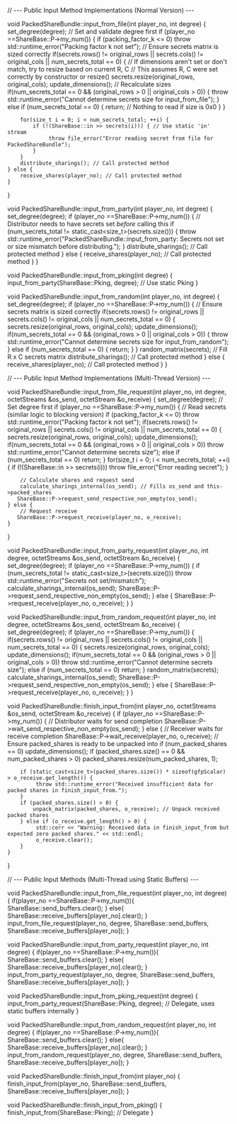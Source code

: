 // --- Public Input Method Implementations (Normal Version) ---

void PackedShareBundle::input_from_file(int player_no, int degree)
{
    set_degree(degree); // Set and validate degree first
    if (player_no ==ShareBase::P->my_num()) {
        if (packing_factor_k <= 0) throw std::runtime_error("Packing factor k not set");
        // Ensure secrets matrix is sized correctly
        if(secrets.rows() != original_rows || secrets.cols() != original_cols || num_secrets_total == 0) {
            // If dimensions aren't set or don't match, try to resize based on current R, C
            // This assumes R, C were set correctly by constructor or resize()
            secrets.resize(original_rows, original_cols);
            update_dimensions(); // Recalculate sizes
            if(num_secrets_total == 0 && (original_rows > 0 || original_cols > 0)) {
                 throw std::runtime_error("Cannot determine secrets size for input_from_file");
            } else if (num_secrets_total == 0) {
                 return; // Nothing to read if size is 0x0
            }
        }

        for(size_t i = 0; i < num_secrets_total; ++i) {
            if (!(ShareBase::in >> secrets(i))) { // Use static 'in' stream
                 throw file_error("Error reading secret from file for PackedShareBundle");
            }
        }
        distribute_sharings(); // Call protected method
    } else {
        receive_shares(player_no); // Call protected method
    }
}

void PackedShareBundle::input_from_party(int player_no, int degree)
{
    set_degree(degree);
    if (player_no ==ShareBase::P->my_num()) {
         // Distributor needs to have secrets set *before* calling this
         if (num_secrets_total != static_cast<size_t>(secrets.size())) {
             throw std::runtime_error("PackedShareBundle::input_from_party: Secrets not set or size mismatch before distributing.");
         }
        distribute_sharings(); // Call protected method
    } else {
        receive_shares(player_no); // Call protected method
    }
}

void PackedShareBundle::input_from_pking(int degree)
{
    input_from_party(ShareBase::Pking, degree); // Use static Pking
}

void PackedShareBundle::input_from_random(int player_no, int degree)
{
    set_degree(degree);
    if (player_no ==ShareBase::P->my_num()) {
        // Ensure secrets matrix is sized correctly
        if(secrets.rows() != original_rows || secrets.cols() != original_cols || num_secrets_total == 0) {
            secrets.resize(original_rows, original_cols);
            update_dimensions();
             if(num_secrets_total == 0 && (original_rows > 0 || original_cols > 0)) {
                 throw std::runtime_error("Cannot determine secrets size for input_from_random");
             } else if (num_secrets_total == 0) {
                  return;
             }
        }
        random_matrix(secrets); // Fill R x C secrets matrix
        distribute_sharings(); // Call protected method
    } else {
        receive_shares(player_no); // Call protected method
    }
}

// --- Public Input Method Implementations (Multi-Thread Version) ---

void PackedShareBundle::input_from_file_request(int player_no, int degree, octetStreams &os_send, octetStream &o_receive)
{
    set_degree(degree); // Set degree first
    if (player_no ==ShareBase::P->my_num()) {
        // Read secrets (similar logic to blocking version)
        if (packing_factor_k <= 0) throw std::runtime_error("Packing factor k not set");
        if(secrets.rows() != original_rows || secrets.cols() != original_cols || num_secrets_total == 0) {
            secrets.resize(original_rows, original_cols); update_dimensions();
             if(num_secrets_total == 0 && (original_rows > 0 || original_cols > 0)) throw std::runtime_error("Cannot determine secrets size");
             else if (num_secrets_total == 0) return;
        }
        for(size_t i = 0; i < num_secrets_total; ++i) { if (!(ShareBase::in >> secrets(i))) throw file_error("Error reading secret"); }

        // Calculate shares and request send
        calculate_sharings_internal(os_send); // Fills os_send and this->packed_shares
       ShareBase::P->request_send_respective_non_empty(os_send);
    } else {
        // Request receive
       ShareBase::P->request_receive(player_no, o_receive);
    }
}

void PackedShareBundle::input_from_party_request(int player_no, int degree, octetStreams &os_send, octetStream &o_receive)
{
    set_degree(degree);
    if (player_no ==ShareBase::P->my_num()) {
        if (num_secrets_total != static_cast<size_t>(secrets.size())) throw std::runtime_error("Secrets not set/mismatch");
        calculate_sharings_internal(os_send);
       ShareBase::P->request_send_respective_non_empty(os_send);
    } else {
       ShareBase::P->request_receive(player_no, o_receive);
    }
}

void PackedShareBundle::input_from_random_request(int player_no, int degree, octetStreams &os_send, octetStream &o_receive)
{
    set_degree(degree);
    if (player_no ==ShareBase::P->my_num()) {
        if(secrets.rows() != original_rows || secrets.cols() != original_cols || num_secrets_total == 0) {
            secrets.resize(original_rows, original_cols); update_dimensions();
             if(num_secrets_total == 0 && (original_rows > 0 || original_cols > 0)) throw std::runtime_error("Cannot determine secrets size");
             else if (num_secrets_total == 0) return;
        }
        random_matrix(secrets);
        calculate_sharings_internal(os_send);
       ShareBase::P->request_send_respective_non_empty(os_send);
    } else {
       ShareBase::P->request_receive(player_no, o_receive);
    }
}

void PackedShareBundle::finish_input_from(int player_no, octetStreams &os_send, octetStream &o_receive)
{
    if (player_no ==ShareBase::P->my_num()) {
        // Distributor waits for send completion
       ShareBase::P->wait_send_respective_non_empty(os_send);
    } else {
        // Receiver waits for receive completion
       ShareBase::P->wait_receive(player_no, o_receive);
        // Ensure packed_shares is ready to be unpacked into
        if (num_packed_shares == 0) update_dimensions();
        if (packed_shares.size() == 0 && num_packed_shares > 0) packed_shares.resize(num_packed_shares, 1);

        if (static_cast<size_t>(packed_shares.size()) * sizeof(gfpScalar) > o_receive.get_length()) {
             throw std::runtime_error("Received insufficient data for packed shares in finish_input_from.");
        }
        if (packed_shares.size() > 0) {
            unpack_matrix(packed_shares, o_receive); // Unpack received packed shares
        } else if (o_receive.get_length() > 0) {
             std::cerr << "Warning: Received data in finish_input_from but expected zero packed shares." << std::endl;
             o_receive.clear();
        }
    }
}


// --- Public Input Methods (Multi-Thread using Static Buffers) ---

void PackedShareBundle::input_from_file_request(int player_no, int degree)
{
    if(player_no ==ShareBase::P->my_num()){ ShareBase::send_buffers.clear(); }
    else{ ShareBase::receive_buffers[player_no].clear(); }
    input_from_file_request(player_no, degree, ShareBase::send_buffers, ShareBase::receive_buffers[player_no]);
}

void PackedShareBundle::input_from_party_request(int player_no, int degree)
{
    if(player_no ==ShareBase::P->my_num()){ ShareBase::send_buffers.clear(); }
    else{ ShareBase::receive_buffers[player_no].clear(); }
    input_from_party_request(player_no, degree, ShareBase::send_buffers, ShareBase::receive_buffers[player_no]);
}

void PackedShareBundle::input_from_pking_request(int degree)
{
    input_from_party_request(ShareBase::Pking, degree); // Delegate, uses static buffers internally
}

void PackedShareBundle::input_from_random_request(int player_no, int degree)
{
    if(player_no ==ShareBase::P->my_num()){ ShareBase::send_buffers.clear(); }
    else{ ShareBase::receive_buffers[player_no].clear(); }
    input_from_random_request(player_no, degree, ShareBase::send_buffers, ShareBase::receive_buffers[player_no]);
}

void PackedShareBundle::finish_input_from(int player_no)
{
    finish_input_from(player_no, ShareBase::send_buffers, ShareBase::receive_buffers[player_no]);
}

void PackedShareBundle::finish_input_from_pking()
{
    finish_input_from(ShareBase::Pking); // Delegate
}
